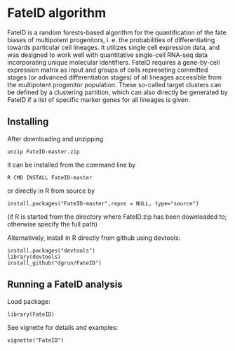 # FateID algorithm

FateID is a random forests-based algorithm for the quantification of the fate biases of multipotent progenitors, i. e. the probabilities of differentiating towards particular cell lineages. It utilizes single cell expression data, and was designed to work well with quantitative single-cell RNA-seq data incorporating unique molecular identifiers. FateID requires a gene-by-cell expression matrix as input and groups of cells represeting committed stages (or advanced differentiation stages) of all lineages accessible from the multipotent progenitor population. These so-called target clusters can be defined by a clustering partition, which can also directly be generated by FateID if a list of specific marker genes for all lineages is given.

## Installing

After downloading and unzipping
```
unzip FateID-master.zip 
```

it can be installed from the command line by
```
R CMD INSTALL FateID-master
```

or directly in R from source by
```
install.packages("FateID-master",repos = NULL, type="source")
```
(if R is started from the directory where FateID.zip has been downloaded to; otherwise specify the full path)


Alternatively, install in R directly from github using devtools:
```
install.packages("devtools")
library(devtools)
install_github("dgrun/FateID")
```

## Running a FateID analysis

Load package:
```
library(FateID)
```

See vignette for details and examples:
```
vignette("FateID")
```

